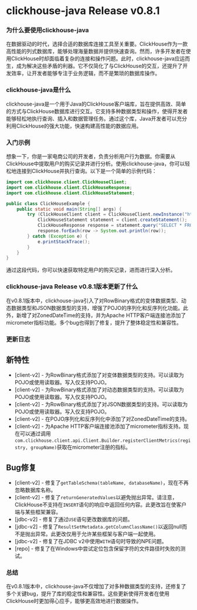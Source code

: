 # clickhouse-java Release v0.8.1
### 为什么要使用clickhouse-java

在数据驱动的时代，选择合适的数据库连接工具至关重要。ClickHouse作为一款高性能的列式数据库，能够处理海量数据并提供快速查询。然而，许多开发者在使用ClickHouse时却面临着复杂的连接和操作问题。此时，clickhouse-java应运而生，成为解决这些矛盾的利器。它不仅简化了与ClickHouse的交互，还提升了开发效率，让开发者能够专注于业务逻辑，而不是繁琐的数据库操作。

### clickhouse-java是什么

clickhouse-java是一个用于Java的ClickHouse客户端库，旨在提供高效、简单的方式与ClickHouse数据库进行交互。它支持多种数据类型和操作，使得开发者能够轻松地执行查询、插入和数据管理任务。通过这个库，Java开发者可以充分利用ClickHouse的强大功能，快速构建高性能的数据应用。

### 入门示例

想象一下，你是一家电商公司的开发者，负责分析用户行为数据。你需要从ClickHouse中提取用户的购买记录并进行分析。使用clickhouse-java，你可以轻松地连接到ClickHouse并执行查询。以下是一个简单的示例代码：

```java
import com.clickhouse.client.ClickHouseClient;
import com.clickhouse.client.ClickHouseResponse;
import com.clickhouse.client.ClickHouseStatement;

public class ClickHouseExample {
    public static void main(String[] args) {
        try (ClickHouseClient client = ClickHouseClient.newInstance("http://localhost:8123")) {
            ClickHouseStatement statement = client.createStatement();
            ClickHouseResponse response = statement.query("SELECT * FROM purchases WHERE user_id = 123").execute();
            response.forEach(row -> System.out.println(row));
        } catch (Exception e) {
            e.printStackTrace();
        }
    }
}
```

通过这段代码，你可以快速获取特定用户的购买记录，进而进行深入分析。

### clickhouse-java Release v0.8.1版本更新了什么

在v0.8.1版本中，clickhouse-java引入了对RowBinary格式的变体数据类型、动态数据类型和JSON数据类型的支持，增强了POJO的序列化和反序列化功能。此外，新增了对ZonedDateTime的支持，并为Apache HTTP客户端连接池添加了micrometer指标功能。多个bug也得到了修复，提升了整体稳定性和兼容性。

### 更新日志

## 新特性
- [client-v2] - 为RowBinary格式添加了对变体数据类型的支持。可以读取为POJO或使用读取器。写入仅支持POJO。
- [client-v2] - 为RowBinary格式添加了对动态数据类型的支持。可以读取为POJO或使用读取器。写入仅支持POJO。
- [client-v2] - 为RowBinary格式添加了对JSON数据类型的支持。可以读取为POJO或使用读取器。写入仅支持POJO。
- [client-v2] - 在POJO序列化和反序列化中添加了对ZonedDateTime的支持。
- [client-v2] - 为Apache HTTP客户端连接池添加了micrometer指标支持。现在可以通过调用`com.clickhouse.client.api.Client.Builder.registerClientMetrics(registry, groupName)`获取在micrometer注册的指标。

## Bug修复
- [client-v2] - 修复了`getTableSchema(tableName, databaseName)`，现在不再忽略数据库名称。
- [client-v2] - 修复了`returnGeneratedValues`以避免抛出异常。请注意，ClickHouse不支持在`INSERT`语句的响应中返回任何内容。此更改旨在使客户端与某些框架兼容。
- [jdbc-v2] - 修复了通过`USE`语句更改数据库的问题。
- [jdbc-v2] - 修复了`ResultSetMetadata.getColumnClassName()`以返回null而不是抛出异常。此更改仅用于允许某些框架与客户端一起使用。
- [jdbc-v2] - 修复了在JDBC v2中使用`WITH`语句时导致的NPE问题。
- [repo] - 修复了在Windows中尝试定位包含保留字符的文件路径时失败的测试。

### 总结

在v0.8.1版本中，clickhouse-java不仅增加了对多种数据类型的支持，还修复了多个关键bug，提升了库的稳定性和兼容性。这些更新使得开发者在使用ClickHouse时更加得心应手，能够更高效地进行数据操作。